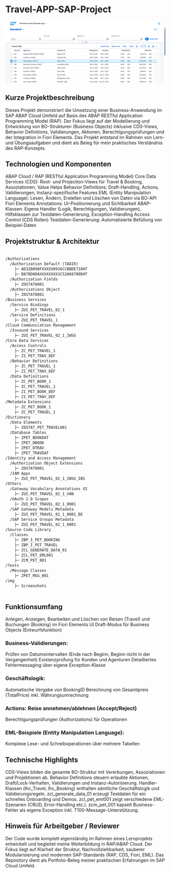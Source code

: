 # Travel-APP-SAP-Project

![Travel App Übersicht](img/Travel_app11.png)


## Kurze Projektbeschreibung
Dieses Projekt demonstriert die Umsetzung einer Business-Anwendung im SAP ABAP Cloud Umfeld auf Basis des ABAP RESTful Application Programming Model (RAP).
Der Fokus liegt auf der Modellierung und Entwicklung von BO-Strukturen (Business Objects) inklusive CDS-Views, Behavior Definitions, Validierungen, Aktionen, Berechtigungsprüfungen und der Integration in Fiori Elements.
Das Projekt entstand im Rahmen von Lern- und Übungsaufgaben und dient als Beleg für mein praktisches Verständnis des RAP-Konzepts.

## Technologien und Komponenten
ABAP Cloud / RAP (RESTful Application Programming Model)
Core Data Services (CDS): Root- und Projection-Views für Travel & Booking, Assoziationen, Value Helps
Behavior Definitions: Draft-Handling, Actions, Validierungen, Instanz-spezifische Features
EML (Entity Manipulation Language): Lesen, Ändern, Erstellen und Löschen von Daten via BO-API
Fiori Elements Annotations: UI-Positionierung und Sichtbarkeit
ABAP-Klassen: Eigene Handler (Logik, Berechtigungen, Validierungen), Hilfsklassen zur Testdaten-Generierung, Exception-Handling
Access Control (CDS Rollen)
Testdaten-Generierung: Automatisierte Befüllung von Beispiel-Daten

## Projektstruktur & Architektur
<pre> <code> 
/Authorizations
  /Authorization Default (TADIR)
    ├─ AD32B098FXXXXX0916CCBBDE710HT
    ├─ B870D00AXXXXXXXX1C52A68700DHT
  /Authorization Fields
    ├─ ZOSTAT0001
  /Authorizations Object
    ├─ ZOSTAT0001
/Business Services
  /Service Bindings
    ├─ ZUI_PET_TRAVEL_02_1
  /Service Definitions
    ├─ ZUI_PET_TRAVEL_1
/Cloud Communication Management
  /Invound Services
    ├─ ZUI_PET_TRAVEL_02_1_IWSG
/Core Data Services
  /Access Controls
    ├─ ZC_PET_TRAVEL_1
    ├─ ZI_PET_TRAV_DEF
  /Behavior Definitions
    ├─ ZC_PET_TRAVEL_1
    ├─ ZI_PET_TRAV_DEF
  /Data Definitions
    ├─ ZC_PET_BOOK_1
    ├─ ZC_PET_TRAVEL_1
    ├─ ZI_PET_BOOK_DEF
    ├─ ZI_PET_TRAV_DEF
/Metadata Extensions
    ├─ ZC_PET_BOOK_1
    ├─ ZC_PET_TRAVEL_1
/Dictionary
  /Data Elements
    ├─ ZOSTAT_PET_TRAVEL001
  /Database Tables
    ├─ ZPET_BOOKDAT
    ├─ ZPET_DBOOK
    ├─ ZPET_DTRAV
    ├─ ZPET_TRAVDAT
/Identity and Access Management
  /Authorization Object Extensions
    ├─ ZOSTAT0001
  /IAM Apps
    ├─ ZUI_PET_TRAVEL_02_1_IWSG_IBS
/Others
  /Gateway Vocabulary Annotations V2
    ├─ ZUI_PET_TRAVEL_02_1_VAN
  /OAuth 2.0 Scopes
    ├─ ZUI_PET_TRAVEL_02_1_0001
  /SAP Gateway Models Metadata
    ├─ ZUI_PET_TRAVEL_02_1_0001_BE
  /SAP Service Groups Metadata
    ├─ ZUI_PET_TRAVEL_02_1_0001
/Source Code Library
  /Classes
    ├─ ZBP_I_PET_BOOKING
    ├─ ZBP_I_PET_TRAVEL
    ├─ ZCL_GENERATE_DATA_01
    ├─ ZCL_PET_EML001
    ├─ ZCM_PET_001
/Texts
  /Message Classes
    ├─ ZPET_MSG_001
/img
    ├─ Screenshots
 </code> </pre>

## Funktionsumfang
Anlegen, Anzeigen, Bearbeiten und Löschen von Reisen (Travel) und Buchungen (Booking) im Fiori Elements UI
Draft-Modus für Business Objects (Entwurfsfunktion)
### Business-Validierungen:
Prüfen von Datumsintervallen (Ende nach Beginn, Beginn nicht in der Vergangenheit)
Existenzprüfung für Kunden und Agenturen
Detailliertes Fehlermessaging über eigene Exception-Klasse
### Geschäftslogik:
Automatische Vergabe von BookingID
Berechnung von Gesamtpreis (TotalPrice) inkl. Währungsumrechnung
### Actions: Reise annehmen/ablehnen (Accept/Reject)
Berechtigungsprüfungen (Authorizations) für Operationen
### EML-Beispiele (Entity Manipulation Language):
Komplexe Lese- und Schreiboperationen über mehrere Tabellen

## Technische Highlights
CDS-Views bilden die gesamte BO-Struktur mit Vererbungen, Assoziationen und Projektionen ab.
Behavior Definitions steuern erlaubte Aktionen, Draft/Lock-Verhalten, Validierungen und Instanz-Autorisierung.
Handler-Klassen (lhc_Travel, lhc_Booking) enthalten sämtliche Geschäftslogik und Validierungsregeln.
zcl_generate_data_01 erzeugt Testdaten für ein schnelles Onboarding und Demos.
zcl_pet_eml001 zeigt verschiedene EML-Szenarien (CRUD, Error-Handling etc.).
zcm_pet_001 kapselt Business-Fehler als eigene Exception inkl. T100-Message-Unterstützung.

## Hinweis für Arbeitgeber / Reviewer
Der Code wurde komplett eigenständig im Rahmen eines Lernprojekts entwickelt und begleitet meine Weiterbildung in RAP/ABAP Cloud.
Der Fokus liegt auf Klarheit der Struktur, Nachvollziehbarkeit, sauberer Modularisierung und modernen SAP-Standards (RAP, CDS, Fiori, EML).
Das Repository dient als Portfolio-Beleg meiner praktischen Erfahrungen im SAP Cloud Umfeld.

